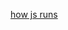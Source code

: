 
[how js runs](https://github.dev/omiq17/notepad/blob/173c6bc20025b51ff3c6f8be8a38aae1984cb998/docs/js/how-js-runs.md)